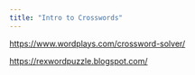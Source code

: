 ```yaml
---
title: "Intro to Crosswords"
---
```


https://www.wordplays.com/crossword-solver/

https://rexwordpuzzle.blogspot.com/